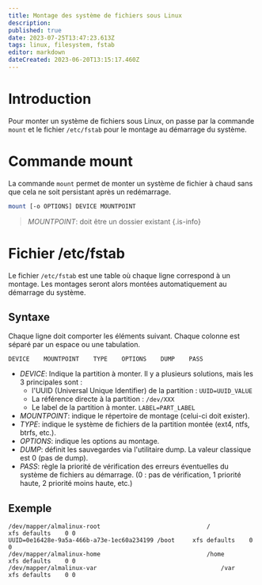 ```yaml
---
title: Montage des système de fichiers sous Linux
description: 
published: true
date: 2023-07-25T13:47:23.613Z
tags: linux, filesystem, fstab
editor: markdown
dateCreated: 2023-06-20T13:15:17.460Z
---
```


# Introduction
Pour monter un système de fichiers sous Linux, on passe par la commande `mount` et le fichier `/etc/fstab` pour le montage au démarrage du système.

# Commande mount
La commande `mount` permet de monter un système de fichier à chaud sans que cela ne soit persistant après un redémarrage.

```bash
mount [-o OPTIONS] DEVICE MOUNTPOINT
```
> *MOUNTPOINT*: doit être un dossier existant
{.is-info}


# Fichier /etc/fstab
Le fichier `/etc/fstab` est une table où chaque ligne correspond à un montage. Les montages seront alors montées automatiquement au démarrage du système.

## Syntaxe
Chaque ligne doit comporter les éléments suivant. Chaque colonne est séparé par un espace ou une tabulation. 
```
DEVICE    MOUNTPOINT    TYPE    OPTIONS    DUMP    PASS
```
- *DEVICE*:	Indique la partition à monter. Il y a plusieurs solutions, mais les 3 principales sont :
  - l'UUID (Universal Unique Identifier) de la partition : `UUID=UUID_VALUE` 
  - La référence directe à la partition : `/dev/XXX` 
  - Le label de la partition à monter. `LABEL=PART_LABEL`
- *MOUNTPOINT*: indique le répertoire de montage (celui-ci doit exister).
- *TYPE*:	indique le système de fichiers de la partition montée (ext4, ntfs, btrfs, etc.).
- *OPTIONS*:	indique les options au montage.
- *DUMP*:	définit les sauvegardes via l'utilitaire dump. La valeur classique est 0 (pas de dump).
- *PASS*:	règle la priorité de vérification des erreurs éventuelles du système de fichiers au démarrage. (0 : pas de vérification, 1 priorité haute, 2 priorité moins haute, etc.)

## Exemple
```fstab
/dev/mapper/almalinux-root 								/				xfs	defaults	0 0
UUID=0e16428e-9a5a-466b-a73e-1ec60a234199 /boot		xfs	defaults	0 0
/dev/mapper/almalinux-home								/home		xfs defaults	0 0
/dev/mapper/almalinux-var									/var		xfs defaults	0 0
```